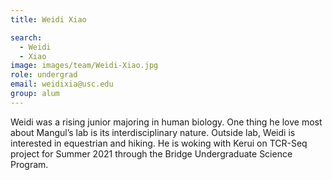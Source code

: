 ```yaml
---
title: Weidi Xiao

search:
  - Weidi
  - Xiao
image: images/team/Weidi-Xiao.jpg
role: undergrad
email: weidixia@usc.edu
group: alum
---
```


Weidi was a rising junior majoring in human biology. One thing he love most about Mangul’s lab is its interdisciplinary nature. Outside lab, Weidi is interested in equestrian and hiking. He is woking with Kerui on TCR-Seq project for Summer 2021 through the Bridge Undergraduate Science Program. 
